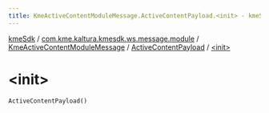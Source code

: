 ```yaml
---
title: KmeActiveContentModuleMessage.ActiveContentPayload.<init> - kmeSdk
---
```


[kmeSdk](../../../index.html) / [com.kme.kaltura.kmesdk.ws.message.module](../../index.html) / [KmeActiveContentModuleMessage](../index.html) / [ActiveContentPayload](index.html) / [&lt;init&gt;](./-init-.html)

# &lt;init&gt;

`ActiveContentPayload()`